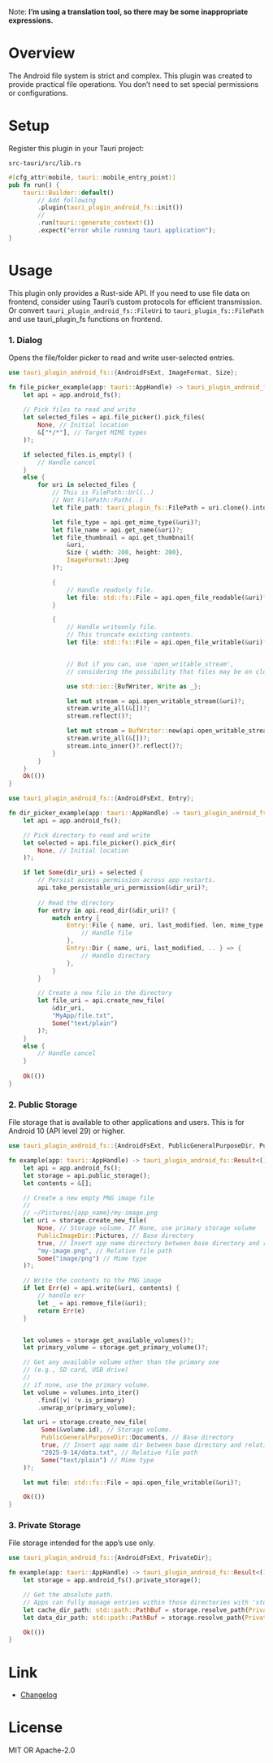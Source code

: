 Note: **I’m using a translation tool, so there may be some inappropriate expressions.**

# Overview

The Android file system is strict and complex. This plugin was created to provide practical file operations. You don’t need to set special permissions or configurations. 

# Setup
Register this plugin in your Tauri project:

`src-tauri/src/lib.rs`

```rust
#[cfg_attr(mobile, tauri::mobile_entry_point)]
pub fn run() {
    tauri::Builder::default()
        // Add following
        .plugin(tauri_plugin_android_fs::init())
        //
        .run(tauri::generate_context!())
        .expect("error while running tauri application");
}
```

# Usage
This plugin only provides a Rust-side API. 
If you need to use file data on frontend, consider using Tauri’s custom protocols for efficient transmission. Or convert `tauri_plugin_android_fs::FileUri` to `tauri_plugin_fs::FilePath` and use tauri_plugin_fs functions on frontend. 

### 1. Dialog

Opens the file/folder picker to read and write user-selected entries.

```rust
use tauri_plugin_android_fs::{AndroidFsExt, ImageFormat, Size};

fn file_picker_example(app: tauri::AppHandle) -> tauri_plugin_android_fs::Result<()> {
    let api = app.android_fs();
    
    // Pick files to read and write
    let selected_files = api.file_picker().pick_files(
        None, // Initial location
        &["*/*"], // Target MIME types
    )?;

    if selected_files.is_empty() {
        // Handle cancel
    }
    else {
        for uri in selected_files {
            // This is FilePath::Url(..)
            // Not FilePath::Path(..)
            let file_path: tauri_plugin_fs::FilePath = uri.clone().into();

            let file_type = api.get_mime_type(&uri)?;
            let file_name = api.get_name(&uri)?;
            let file_thumbnail = api.get_thumbnail(
                &uri, 
                Size { width: 200, height: 200}, 
                ImageFormat::Jpeg
            )?;

            {
                // Handle readonly file.
                let file: std::fs::File = api.open_file_readable(&uri)?;
            }

            {
                // Handle writeonly file. 
                // This truncate existing contents.
                let file: std::fs::File = api.open_file_writable(&uri)?;


                // But if you can, use 'open_writable_stream',
                // considering the possibility that files may be on cloud storage.

                use std::io::{BufWriter, Write as _};

                let mut stream = api.open_writable_stream(&uri)?;
                stream.write_all(&[])?;
                stream.reflect()?;

                let mut stream = BufWriter::new(api.open_writable_stream(&uri)?);
                stream.write_all(&[])?;
                stream.into_inner()?.reflect()?;
            }
        }
    }
    Ok(())
}
```
```rust
use tauri_plugin_android_fs::{AndroidFsExt, Entry};

fn dir_picker_example(app: tauri::AppHandle) -> tauri_plugin_android_fs::Result<()> {
    let api = app.android_fs();

    // Pick directory to read and write
    let selected = api.file_picker().pick_dir(
        None, // Initial location
    )?;

    if let Some(dir_uri) = selected {
        // Persist access permission across app restarts.
        api.take_persistable_uri_permission(&dir_uri)?;
        
        // Read the directory
        for entry in api.read_dir(&dir_uri)? {
            match entry {
                Entry::File { name, uri, last_modified, len, mime_type, .. } => {
                    // Handle file
                },
                Entry::Dir { name, uri, last_modified, .. } => {
                    // Handle directory
                },
            }
        }

        // Create a new file in the directory
        let file_uri = api.create_new_file(
            &dir_uri, 
            "MyApp/file.txt", 
            Some("text/plain")
        )?;
    } 
    else {
        // Handle cancel
    }
    
    Ok(())
}
```

### 2. Public Storage
File storage that is available to other applications and users.
This is for Android 10 (API level 29) or higher.  

```rust
use tauri_plugin_android_fs::{AndroidFsExt, PublicGeneralPurposeDir, PublicImageDir};

fn example(app: tauri::AppHandle) -> tauri_plugin_android_fs::Result<()> {
    let api = app.android_fs();
    let storage = api.public_storage();
    let contents = &[];

    // Create a new empty PNG image file
    //
    // ~/Pictures/{app_name}/my-image.png
    let uri = storage.create_new_file(
        None, // Storage volume. If None, use primary storage volume
        PublicImageDir::Pictures, // Base directory
        true, // Insert app name directory between base directory and relative path
        "my-image.png", // Relative file path
        Some("image/png") // Mime type
    )?;

    // Write the contents to the PNG image
    if let Err(e) = api.write(&uri, contents) {
        // handle err
        let _ = api.remove_file(&uri);
        return Err(e)
    }


    let volumes = storage.get_available_volumes()?;
    let primary_volume = storage.get_primary_volume()?;

    // Get any available volume other than the primary one 
    // (e.g., SD card, USB drive)
    // 
    // if none, use the primary volume.
    let volume = volumes.into_iter()
        .find(|v| !v.is_primary)
        .unwrap_or(primary_volume);

    let uri = storage.create_new_file(
         Some(&volume.id), // Storage volume. 
         PublicGeneralPurposeDir::Documents, // Base directory
         true, // Insert app name dir between base directory and relative path
         "2025-9-14/data.txt", // Relative file path
         Some("text/plain") // Mime type
    )?;

    let mut file: std::fs::File = api.open_file_writable(&uri)?;

    Ok(())
}
```

### 3. Private Storage
File storage intended for the app’s use only.

```rust
use tauri_plugin_android_fs::{AndroidFsExt, PrivateDir};

fn example(app: tauri::AppHandle) -> tauri_plugin_android_fs::Result<()> {
    let storage = app.android_fs().private_storage();

    // Get the absolute path.
    // Apps can fully manage entries within those directories with 'std::fs'.
    let cache_dir_path: std::path::PathBuf = storage.resolve_path(PrivateDir::Cache)?;
    let data_dir_path: std::path::PathBuf = storage.resolve_path(PrivateDir::Data)?;

    Ok(())
}
```

# Link
- [Changelog](https://github.com/aiueo13/tauri-plugin-android-fs/blob/main/CHANGES.md)

# License
MIT OR Apache-2.0